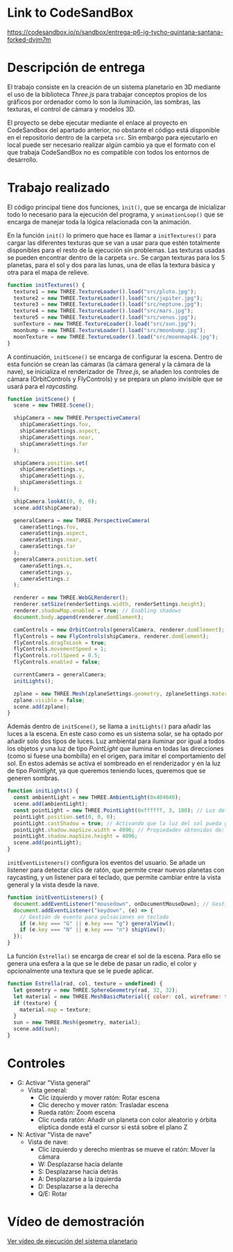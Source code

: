 # Link to CodeSandBox
https://codesandbox.io/p/sandbox/entrega-p6-ig-tycho-quintana-santana-forked-dvjm7m

# Descripción de entrega
El trabajo consiste en la creación de un sistema planetario en 3D mediante el uso de la biblioteca _Three.js_ para trabajar conceptos propios de los gráficos por ordenador como lo son la iluminación, las sombras, las texturas, el control de cámara y modelos 3D. 

El proyecto se debe ejecutar mediante el enlace al proyecto en CodeSandbox del apartado anterior, no obstante  el código está disponible en el repositorio dentro de la carpeta ```src```. Sin embargo para ejecutarlo en local puede ser necesario realizar algún cambio ya que el formato con el que trabaja CodeSandBox no es compatible con todos los entornos de desarrollo. 

# Trabajo realizado
El código principal tiene dos funciones, ```ìnit()```, que se encarga de inicializar todo lo necesario para la ejecución del programa, y ```animationLoop()``` que se encarga de manejar toda la lógica relacionada con la animación.   

En la función ```init()``` lo primero que hace es llamar a ```initTextures()``` para cargar las diferentes texturas que se van a usar para que estén totalmente disponibles para el resto de la ejecución sin problemas. Las texturas usadas se pueden encontrar dentro de la carpeta ```src```. Se cargan texturas para los 5 planetas, para el sol y dos para las lunas, una de ellas la textura básica y otra para el mapa de relieve.
```js
function initTextures() {
  texture1 = new THREE.TextureLoader().load("src/pluto.jpg");
  texture2 = new THREE.TextureLoader().load("src/jupiter.jpg");
  texture3 = new THREE.TextureLoader().load("src/neptune.jpg");
  texture4 = new THREE.TextureLoader().load("src/mars.jpg");
  texture5 = new THREE.TextureLoader().load("src/venus.jpg");
  sunTexture = new THREE.TextureLoader().load("src/sun.jpg");
  moonbump = new THREE.TextureLoader().load("src/moonbump.jpg");
  moonTexture = new THREE.TextureLoader().load("src/moonmap4k.jpg");
}
```

A continuación, ```initScene()``` se encarga de configurar la escena. Dentro de esta función se crean las cámaras (la cámara general y la cámara de la nave), se inicializa el renderizador de _Three.js_, se añaden los controles de cámara (OrbitControls y FlyControls) y se prepara un plano invisible que se usará para el _raycasting_. 
```js
function initScene() {
  scene = new THREE.Scene();

  shipCamera = new THREE.PerspectiveCamera(
    shipCameraSettings.fov,
    shipCameraSettings.aspect,
    shipCameraSettings.near,
    shipCameraSettings.far
  );

  shipCamera.position.set(
    shipCameraSettings.x,
    shipCameraSettings.y,
    shipCameraSettings.z
  );

  shipCamera.lookAt(0, 0, 0);
  scene.add(shipCamera);

  generalCamera = new THREE.PerspectiveCamera(
    cameraSettings.fov,
    cameraSettings.aspect,
    cameraSettings.near,
    cameraSettings.far
  );
  generalCamera.position.set(
    cameraSettings.x,
    cameraSettings.y,
    cameraSettings.z
  );

  renderer = new THREE.WebGLRenderer();
  renderer.setSize(renderSettings.width, renderSettings.height);
  renderer.shadowMap.enabled = true; // Enabling shadows
  document.body.append(renderer.domElement);

  camControls = new OrbitControls(generalCamera, renderer.domElement);
  flyControls = new FlyControls(shipCamera, renderer.domElement);
  flyControls.dragToLook = true;
  flyControls.movementSpeed = 1;
  flyControls.rollSpeed = 0.5;
  flyControls.enabled = false;

  currentCamera = generalCamera;
  initLights();

  zplane = new THREE.Mesh(zplaneSettings.geometry, zplaneSettings.material);
  zplane.visible = false;
  scene.add(zplane);
}
```

Además dentro de ```initScene()```, se llama a ```initLights()``` para añadir las luces a la escena. En este caso como es un sistema solar, se ha optado por añadir solo dos tipos de luces. Luz ambiental para iluminar por igual a todos los objetos y una luz de tipo _PointLight_ que ilumina en todas las direcciones (como si fuese una bombilla) en el origen, para imitar el comportamiento del sol. En estos además se activa el sombreado en el renderizador y en la luz de tipo _Pointlight_, ya que queremos teniendo luces, queremos que se generen sombras.
```js
function initLights() {
  const ambientLight = new THREE.AmbientLight(0x404040);
  scene.add(ambientLight);
  const pointLight = new THREE.PointLight(0xffffff, 3, 100); // Luz del sol
  pointLight.position.set(0, 0, 0);
  pointLight.castShadow = true; // Activando que la luz del sol pueda generar sombras
  pointLight.shadow.mapSize.width = 4096; // Propiedades obtenidas de: https://threejs.org/docs/#api/en/lights/shadows/PointLightShadow como dice aqui, cuanto mayores son, mejores las sombras https://threejs.org/docs/index.html#api/en/lights/shadows/LightShadow
  pointLight.shadow.mapSize.height = 4096;
  scene.add(pointLight);
}
```

```initEventListeners()``` configura los eventos del usuario. Se añade un listener para detectar clics de ratón, que permite crear nuevos planetas con raycasting, y un listener para el teclado, que permite cambiar entre la vista general y la vista desde la nave.
```js
function initEventListeners() {
  document.addEventListener("mousedown", onDocumentMouseDown); // Gestión de evento de clic de ratón
  document.addEventListener("keydown", (e) => {
    // Gestión de evento para pulsaciones en teclado
    if (e.key === "G" || e.key === "g") generalView();
    if (e.key === "N" || e.key === "n") shipView();
  });
}
```

La función ```Estrella()``` se encarga de crear el sol de la escena. Para ello se genera una esfera a la que se le debe de pasar un radio, el color y opcionalmente una textura que se le puede aplicar.
```js
function Estrella(rad, col, texture = undefined) {
  let geometry = new THREE.SphereGeometry(rad, 32, 32);
  let material = new THREE.MeshBasicMaterial({ color: col, wireframe: false });
  if (texture) {
    material.map = texture;
  }
  sun = new THREE.Mesh(geometry, material);
  scene.add(sun);
}
```



# Controles
- G: Activar "Vista general"
  - Vista general:
    - Clic izquierdo y mover ratón: Rotar escena
    - Clic derecho y mover ratón: Trasladar escena
    - Rueda ratón: Zoom escena
    - Clic rueda ratón: Añadir un planeta con color aleatorio y órbita elíptica donde está el cursor si está sobre el plano Z
- N: Activar "Vista de nave"  
  - Vista de nave:
    - Clic izquierdo y derecho mientras se mueve el ratón: Mover la cámara
    - W: Desplazarse hacia delante
    - S: Desplazarse hacia detrás
    - A: Desplazarse a la izquierda
    - D: Desplazarse a la derecha
    - Q/E: Rotar
   
# Vídeo de demostración

[Ver vídeo de ejecución del sistema planetario](./DEMO.mp4)
